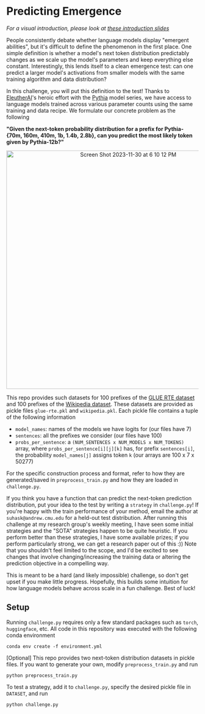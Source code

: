 # Predicting Emergence

_For a visual introduction, please look at [these introduction slides](./README.md)_

People consistently debate whether language models display "emergent abilities", but it's difficult to define the phenomenon in the first place. One simple definition is whether a model's next token distribution predictably changes as we scale up the model's parameters and keep everything else constant. Interestingly, this lends itself to a clean emergence test: can one predict a larger model's activations from smaller models with the same training algorithm and data distribution? 

In this challenge, you will put this definition to the test! Thanks to [EleutherAI](https://www.eleuther.ai/)'s heroic effort with the [Pythia](https://huggingface.co/collections/EleutherAI/pythia-scaling-suite-64fb5dfa8c21ebb3db7ad2e1) model series, we have access to language models trained across various parameter counts using the same training and data recipe. We formulate our concrete problem as the following

**"Given the next-token probability distribution for a prefix for Pythia-{70m, 160m, 410m, 1b, 1.4b, 2.8b}, can you predict the most likely token given by Pythia-12b?"**

<p align="center"><img width="623" alt="Screen Shot 2023-11-30 at 6 10 12 PM" src="https://github.com/kothasuhas/predicting_emergence/assets/38450656/4cd4c7b7-48aa-48f1-a979-3b5d13c10041"></p>

This repo provides such datasets for 100 prefixes of the [GLUE RTE dataset](https://huggingface.co/datasets/glue/viewer/rte) and 100 prefixes of the [Wikipedia dataset](https://huggingface.co/datasets/wikipedia). These datasets are provided as pickle files `glue-rte.pkl` and `wikipedia.pkl`. Each pickle file contains a tuple of the following information
- `model_names`: names of the models we have logits for (our files have 7)
- `sentences`: all the prefixes we consider (our files have 100)
- `probs_per_sentence`: a `(NUM_SENTENCES x NUM_MODELS x NUM_TOKENS)` array, where `probs_per_sentence[i][j][k]` has, for prefix `sentences[i]`, the probability `model_names[j]` assigns token `k` (our arrays are 100 x 7 x 50277)

For the specific construction process and format, refer to how they are generated/saved in `preprocess_train.py` and how they are loaded in `challenge.py`. 

If you think you have a function that can predict the next-token prediction distribution, put your idea to the test by writing a `strategy` in `challenge.py`! If you're happy with the train performance of your method, email the author at `suhask@andrew.cmu.edu` for a held-out test distribution. After running this challenge at my research group's weekly meeting, I have seen some initial strategies and the "SOTA" strategies happen to be quite heuristic. If you perform better than these strategies, I have some available prizes; if you perform particularly strong, we can get a research paper out of this :)) Note that you shouldn't feel limited to the scope, and I'd be excited to see changes that involve changing/increasing the training data or altering the prediction objective in a compelling way.

This is meant to be a hard (and likely impossible) challenge, so don't get upset if you make little progress. Hopefully, this builds some intuition for how language models behave across scale in a fun challenge. Best of luck!

## Setup


Running `challenge.py` requires only a few standard packages such as `torch`, `huggingface`, etc. All code in this repository was executed with the following conda environment
```
conda env create -f environment.yml
```

[Optional] This repo provides two next-token distribution datasets in pickle files. If you want to generate your own, modify `preprocess_train.py` and run

```
python preprocess_train.py
```

To test a strategy, add it to `challenge.py`, specify the desired pickle file in `DATASET`, and run

```
python challenge.py
```
